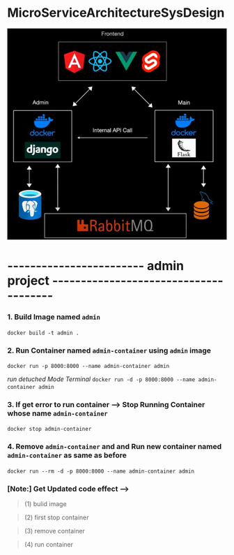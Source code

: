 # MicroServiceArchitectureSysDesign

![MicroServiceArchitecture.jpg](/doc/images/MicroServiceArchitecture.jpg)

# ------------------------ admin project --------------------------------------

### 1. Build Image named `admin`

`docker build -t admin .`

### 2. Run Container named `admin-container` using `admin` image

`docker run -p 8000:8000 --name admin-container admin`

_run detuched Mode Terminal_
`docker run -d -p 8000:8000 --name admin-container admin`

### 3. If get error to run container --> Stop Running Container whose name `admin-container`

`docker stop admin-container`

### 4. Remove `admin-container` and and Run new container named `admin-container` as same as before

`docker run --rm -d -p 8000:8000 --name admin-container admin`

### [Note:] Get Updated code effect -->

> (1) bulid image

> (2) first stop container

> (3) remove container

> (4) run container
